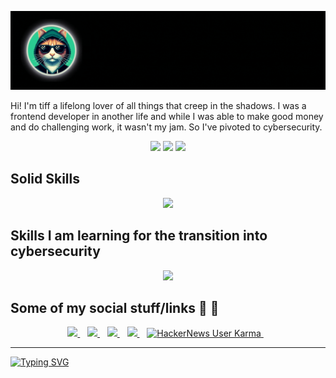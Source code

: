 <p align='center'>
  <img style="max-width: 100%;" src="assets/cybercat.gif">
</p>

Hi! I'm tiff a lifelong lover of all things that creep in the shadows. I was a frontend developer in another life and while I was able to make good money and do challenging work, it wasn't my jam. So I've pivoted to cybersecurity.

<div align="center">
  <img src="https://github-readme-stats.vercel.app/api?username=twhite96&show_icons=true&count_private=true&theme=buefy&hide_border=true" />
  <img src="https://streak-stats.demolab.com?user=twhite96&theme=buefy&hide_border=true" />
  <img src="https://github-profile-summary-cards.vercel.app/api/cards/profile-details?username=twhite96&theme=buefy" />
</div>

## Solid Skills

<p align="center">
  <a href="https://skillicons.dev">
    <img src="https://skillicons.dev/icons?i=nextjs,js,react,supabase,ts,tailwind&perline=3" />
  </a>
</p>

## Skills I am learning for the transition into cybersecurity


<p align="center">
  <a href="https://skillicons.dev">
    <img src="https://skillicons.dev/icons?i=c,cpp,aws,mysql,nginx,kubernetes,docker,go,rust,cloudflare,bash,py&perline=4" />
  </a>
</p>


## Some of my social stuff/links 🔗 💬

<p align='center'>
  <a href="https://wakatime.com/tiff">
    <img src="https://wakatime.com/badge/user/35a1c519-3817-40c1-9c97-00e108889072.svg?style=for-the-badge" />
  </a>&nbsp;&nbsp;
  <a href="https://keybase.io/0x8c">
    <img src="https://img.shields.io/badge/Keybase-33A0FF?style=for-the-badge&logo=keybase&logoColor=white" />
  </a>&nbsp;&nbsp;
  <a href="https://app.hackthebox.com/profile/1602474">
    <img src="https://img.shields.io/badge/HackTheBox-111927?style=for-the-badge&logo=Hack%20The%20Box&logoColor=9FEF00" />
  </a>&nbsp;&nbsp;
  <a href="https://visitorbadge.io/status?path=https%3A%2F%2Fgithub.com%2Ftwhite96">
    <img src="https://api.visitorbadge.io/api/combined?path=https%3A%2F%2Fgithub.com%2Ftwhite96&labelColor=%232ccce4&countColor=%23d9e3f0" />
  </a>&nbsp;&nbsp;
  <a href="https://news.ycombinator.com/user?id=trw55">
    <img alt="HackerNews User Karma" src="https://img.shields.io/hackernews/user-karma/trw55?style=for-the-badge&logo=ycombinator&logoColor=%23F0652F&labelColor=%23fff&color=%23F0652F">
  </a>&nbsp;&nbsp;
  <br/>
</p>

<div align="center">

---

</div>

[![Typing SVG](https://readme-typing-svg.demolab.com?font=Fira+Code&size=40&duration=1100&pause=300&color=43B387&random=false&width=1100&height=120&lines=Dev;Pentester;Malcontent;An+error+has+occurred.+To+continue%3A;Press+Enter+to+return+to+Windows+;or+press+F+in+the+chat+to+pay+respect+;to+your+pwned+network)](https://git.io/typing-svg)
